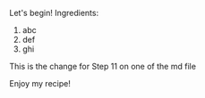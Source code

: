 Let's begin!
Ingredients:
1. abc
2. def
3. ghi

This is the change for Step 11 on one of the md file

Enjoy my recipe!